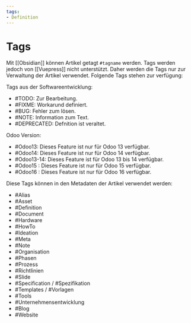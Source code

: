 ```yaml
---
tags:
- Definition
---
```

# Tags

Mit [[Obsidian]] können Artikel getagt `#tagname` werden. Tags werden jedoch von [[Vuepress]] nicht unterstützt. Daher werden die Tags nur zur Verwaltung der Artikel verwendet. Folgende Tags stehen zur verfügung:

Tags aus der Softwareentwicklung:

* #TODO: Zur Bearbeitung.
* #FIXME: Workarund definiert.
* #BUG: Fehler zum lösen.
* #NOTE: Information zum Text.
* #DEPRECATED: Defnition ist veraltet.

Odoo Version:

* #Odoo13: Dieses Feature ist nur für Odoo 13 verfügbar.
* #Odoo14: Dieses Feature ist nur für Odoo 14 verfügbar.
* #Odoo13-14: Dieses Feature ist für Odoo 13 bis 14 verfügbar.
* #Odoo15 : Dieses Feature ist nur für Odoo 15 verfügbar.
* #Odoo16 : Dieses Feature ist nur für Odoo 16 verfügbar.

Diese Tags können in den Metadaten der Artikel verwendet werden:

* #Alias 
* #Asset 
* #Definition 
* #Document 
* #Hardware 
* #HowTo
* #Ideation 
* #Meta 
* #Note 
* #Organisation 
* #Phasen 
* #Prozess 
* #Richtlinien 
* #Slide 
* #Specification / #Spezifikation 
* #Templates / #Vorlagen 
* #Tools 
* #Unternehmensentwicklung 
* #Blog
* #Website 